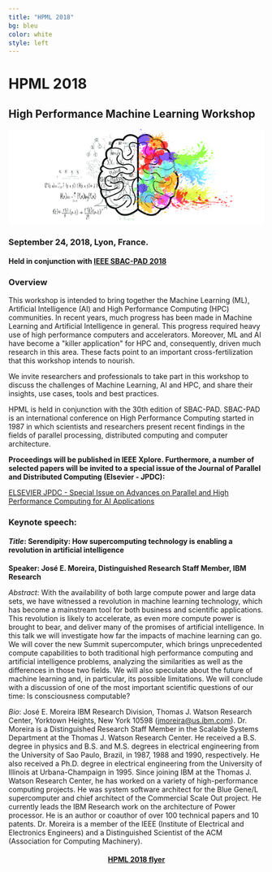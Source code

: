 ```yaml
---
title: "HPML 2018"
bg: bleu
color: white
style: left
---
```


# HPML 2018

## High Performance Machine Learning Workshop

<div style="text-align:center;">
  <p>
    <img src="img/cerebro.png"/>
  </p>
</div>

### September 24, 2018, Lyon, France.

#### Held in conjunction with <a href="http://avalon.ens-lyon.fr/sbac-pad/">IEEE SBAC-PAD 2018</a>

### Overview

This workshop is intended to bring together the Machine Learning (ML), Artificial Intelligence (AI) and High
Performance Computing (HPC) communities. In recent years, much progress has
been made in Machine Learning and Artificial Intelligence in general. This progress
required heavy use of high performance computers and accelerators.
Moreover, ML and AI have become a "killer application" for HPC and, consequently,
driven much research in this area. These facts point to an important
cross-fertilization that this workshop intends to nourish.

We invite researchers and professionals to take part in this workshop to discuss
the challenges of Machine Learning, AI and HPC, and share their insights, use
cases, tools and best practices.

HPML is held in conjunction with the 30th edition of SBAC-PAD. SBAC-PAD is
an international conference on High Performance Computing started in 1987
in which scientists and researchers present recent findings in the fields of
parallel processing, distributed computing and computer architecture.

**Proceedings will be published in IEEE Xplore. Furthermore, a number of selected papers
will be invited to a special issue of the Journal of Parallel and Distributed Computing (Elsevier - JPDC):**

<a href="https://www.journals.elsevier.com/journal-of-parallel-and-distributed-computing/call-for-papers/special-issue-advances-parallel-high-performance-computing">ELSEVIER JPDC - Special Issue on Advances on Parallel and High Performance Computing for AI Applications</a>


### Keynote speech:

#### *Title*: Serendipity: How supercomputing technology is enabling a revolution in artificial intelligence

**Speaker: José E. Moreira, Distinguished Research Staff Member, IBM Research**

*Abstract*: With the availability of both large compute power and large data sets, we have witnessed a revolution in machine learning technology, which has become a mainstream tool for both business and scientific applications. This revolution is likely to accelerate, as even more compute power is brought to bear, and deliver many of the promises of artificial intelligence. In this talk we will investigate how far the impacts of machine learning can go. We will cover the new Summit supercomputer, which brings unprecedented compute capabilities to both traditional high performance computing and artificial intelligence problems, analyzing the similarities as well as the differences in those two fields. We will also speculate about the future of machine learning and, in particular, its possible limitations. We will conclude with a  discussion of one of the most important scientific questions of our time: Is consciousness computable?

*Bio*: José E. Moreira IBM Research Division, Thomas J. Watson Research Center, Yorktown Heights, New York 10598 (jmoreira@us.ibm.com). Dr. Moreira is a Distinguished Research Staff Member in the Scalable Systems Department at the Thomas J. Watson Research Center.  He received a B.S. degree in physics and B.S. and M.S. degrees in electrical engineering from the University of Sao Paulo, Brazil, in 1987, 1988 and 1990, respectively. He also received a Ph.D. degree in electrical engineering from the University of Illinois at Urbana-Champaign in 1995. Since joining IBM at the Thomas J. Watson Research Center, he has worked on a variety of high-performance computing projects. He was system software architect for the Blue Gene/L supercomputer and chief architect of the Commercial Scale Out project. He currently leads the IBM Research work on the architecture of Power processor. He is an author or coauthor of over 100 technical papers and 10 patents.  Dr. Moreira is a member of the IEEE (Institute of Electrical and Electronics Engineers) and a Distinguished Scientist of the ACM (Association for Computing Machinery).

<center>
<h4> <a href="https://hpml2018.github.io/HPML2018flyer.pdf">HPML 2018 flyer</a> </h4>
</center>
